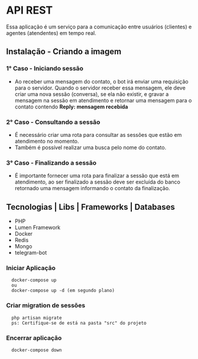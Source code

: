 # API REST

Essa aplicação é um serviço para a comunicação entre usuários (clientes) e agentes (atendentes) em tempo real.

## Instalação - Criando a imagem
### 1° Caso - Iniciando sessão
+ Ao receber uma mensagem do contato, o bot irá enviar uma requisição para o servidor. Quando o servidor receber essa mensagem, ele deve criar uma nova sessão (conversa), se ela não existir, e gravar a mensagem na sessão em atendimento e retornar uma mensagem para o contato contendo <strong>Reply: mensagem recebida</strong>

### 2° Caso - Consultando a sessão
+ É necessário criar uma rota para consultar as sessões que estão em atendimento no momento.
+ Também é possível realizar uma busca pelo nome do contato.

### 3° Caso - Finalizando a sessão
+ É importante fornecer uma rota para finalizar a sessão que está em atendimento, ao ser finalizado a sessão deve ser excluída do banco retornado uma mensagem informando o contato da finalização.

## Tecnologias | Libs | Frameworks | Databases
+ PHP
+ Lumen Framework
+ Docker
+ Redis
+ Mongo
+ telegram-bot
### Iniciar Aplicação
```
  docker-compose up
  ou
  docker-compose up -d (em segundo plano)
```

### Criar migration de sessões
```
  php artisan migrate
  ps: Certifique-se de está na pasta "src" do projeto
```

### Encerrar aplicação
```
  docker-compose down
```
